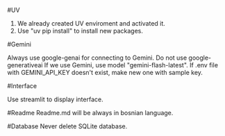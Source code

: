 #UV

1. We already created UV enviroment and activated it.
2. Use "uv pip install" to install new packages.

#Gemini

Always use google-genai for connecting to Gemini. Do not use google-generativeai
If we use Gemini, use model "gemini-flash-latest".
If .env file with GEMINI_API_KEY doesn't exist, make new one with sample key.

#Interface

Use streamlit to display interface.

#Readme
Readme.md will be always in bosnian language.

#Database
Never delete SQLite database.